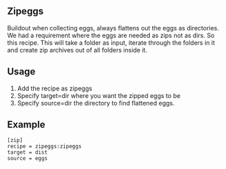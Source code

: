 Zipeggs
-------

Buildout when collecting eggs, always flattens out the eggs as directories. We had a requirement where the eggs are needed as zips not as dirs. So this recipe.
This will take a folder as input, iterate through the folders in it and create zip archives out of all folders inside it.

Usage
-----

1. Add the recipe as zipeggs
2. Specify target=dir where you want the zipped eggs to be
3. Specify source=dir the directory to find flattened eggs.

Example
-------

    [zip]
    recipe = zipeggs:zipeggs
    target = dist
    source = eggs
